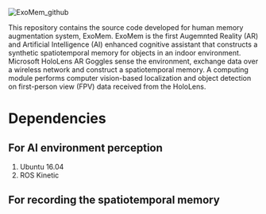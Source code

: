 ![ExoMem_github](https://user-images.githubusercontent.com/7812207/170970732-40dde1db-e0d0-4cbf-ab94-9ba6f357c11a.png)

This repository contains the source code developed for human memory augmentation system, ExoMem. ExoMem is the first Augemnted Reality (AR) and Artificial Intelligence (AI) enhanced cognitive assistant that constructs a synthetic spatiotemporal memory for objects in an indoor environment. Microsoft HoloLens AR Goggles sense the environment, exchange data over a wireless network and construct a spatiotemporal memory. A computing module performs computer vision-based localization and object detection on first-person view (FPV) data received from the HoloLens.

# Dependencies

## For AI environment perception
1. Ubuntu 16.04
2. ROS Kinetic

## For recording the spatiotemporal memory
